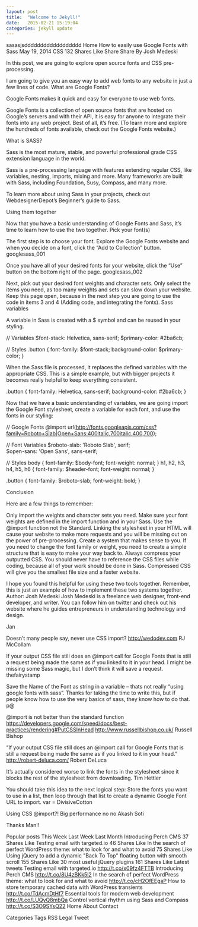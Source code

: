 ```yaml
---
layout: post
title:  "Welcome to Jekyll!"
date:   2015-02-21 15:19:04
categories: jekyll update
---
```


sasasjsdddddddddddddddddd
Home
How to easily use Google Fonts with Sass
May 19, 2014
CSS
132 Shares
Like
Share
Share
By Josh Medeski

In this post, we are going to explore open source fonts and CSS pre-processing.

I am going to give you an easy way to add web fonts to any website in just a few lines of code.
What are Google Fonts?

Google Fonts makes it quick and easy for everyone to use web fonts.

Google Fonts is a collection of open source fonts that are hosted on Google’s servers and with their API, it is easy for anyone to integrate their fonts into any web project. Best of all, it’s free. (To learn more and explore the hundreds of fonts available, check out the Google Fonts website.)


What is SASS?

Sass is the most mature, stable, and powerful professional grade CSS extension language in the world.

Sass is a pre-processing language with features extending regular CSS, like variables, nesting, imports, mixing and more. Many frameworks are built with Sass, including Foundation, Susy, Compass, and many more.

To learn more about using Sass in your projects, check out WebdesignerDepot’s Beginner’s guide to Sass.


Using them together

Now that you have a basic understanding of Google Fonts and Sass, it’s time to learn how to use the two together.
Pick your font(s)

The first step is to choose your font. Explore the Google Fonts website and when you decide on a font, click the “Add to Collection” button.
googlesass_001

Once you have all of your desired fonts for your website, click the “Use” button on the bottom right of the page.
googlesass_002

Next, pick out your desired font weights and character sets. Only select the items you need, as too many weights and sets can slow down your website. Keep this page open, because in the next step you are going to use the code in items 3 and 4 (Adding code, and integrating the fonts).
Sass variables

A variable in Sass is created with a $ symbol and can be reused in your styling.

// Variables
$font-stack: Helvetica, sans-serif;
$primary-color: #2ba6cb;

// Styles
.button {
font-family: $font-stack;
background-color: $primary-color;
}

When the Sass file is processed, it replaces the defined variables with the appropriate CSS. This is a simple example, but with bigger projects it becomes really helpful to keep everything consistent.

.button {
font-family: Helvetica, sans-serif;
background-color: #2ba6cb;
}

Now that we have a basic understanding of variables, we are going import the Google Font stylesheet, create a variable for each font, and use the fonts in our styling:

// Google Fonts
@import url(http://fonts.googleapis.com/css?family=Roboto+Slab|Open+Sans:400italic,700italic,400,700);

// Font Variables
$roboto-slab: 'Roboto Slab', serif;   
$open-sans: 'Open Sans', sans-serif;

// Styles
body {
font-family: $body-font;
font-weight: normal;
}
h1, h2, h3, h4, h5, h6 {
font-family: $header-font;
font-weight: normal;
}

.button {
font-family: $roboto-slab;
font-weight: bold;
}


Conclusion

Here are a few things to remember:

Only import the weights and character sets you need.
Make sure your font weights are defined in the import function and in your Sass.
Use the @import function not the Standard. Linking the stylesheet in your HTML will cause your website to make more requests and you will be missing out on the power of pre-processing.
Create a system that makes sense to you. If you need to change the font family or weight, you need to create a simple structure that is easy to make your way back to.
Always compress your outputted CSS. You should never have to reference the CSS files while coding, because all of your work should be done in Sass. Compressed CSS will give you the smallest file size and a faster website.

I hope you found this helpful for using these two tools together. Remember, this is just an example of how to implement these two systems together.
Author: Josh Medeski
Josh Medeski is a freelance web designer, front-end developer, and writer. You can follow him on twitter and check out his website where he guides entrepreneurs in understanding technology and design.

Jan

Doesn’t many people say, never use CSS import?
http://wedodev.com RJ McCollam

If your output CSS file still does an @import call for Google Fonts that is still a request being made the same as if you linked to it in your head. I might be missing some Sass magic, but I don’t think it will save a request.
thefairystamp

Save the Name of the Font as string in a variable – thats not really “using google fonts with sass”. Thanks for taking the time to write this, but if people know how to use the very basics of sass, they know how to do that.
p@

@import is not better than the standard function https://developers.google.com/speed/docs/best-practices/rendering#PutCSSInHead
http://www.russellbishop.co.uk/ Russell Bishop

“If your output CSS file still does an @import call for Google Fonts that is still a request being made the same as if you linked to it in your head.”
http://robert-deluca.com/ Robert DeLuca

It’s actually considered worse to link the fonts in the stylesheet since it blocks the rest of the stylesheet from downloading.
Tim Hettler

You should take this idea to the next logical step: Store the fonts you want to use in a list, then loop through that list to create a dynamic Google Font URL to import.
var = DivisiveCotton

Using CSS @import?! Big performance no no
Akash Soti

Thanks Man!!

Popular posts
This Week
Last Week Last Month
Introducing Perch CMS
37 Shares
Like
Testing email with targeted.io
46 Shares
Like
In the search of perfect WordPress theme: what to look for and what to avoid
75 Shares
Like
Using jQuery to add a dynamic "Back To Top" floating button with smooth scroll
155 Shares
Like
30 most useful jQuery plugins
161 Shares
Like
Latest tweets
Testing email with targeted.io http://t.co/x09fz4FTTB
Introducing Perch CMS http://t.co/8U4zBKk5l2
In the search of perfect WordPress theme: what to look for and what to avoid http://t.co/cH2OfEEgaP
How to store temporary cached data with WordPress transients http://t.co/TdAcmDtHf7
Essential tools for modern web development http://t.co/LUQyQ8mbQa
Control vertical rhythm using Sass and Compass http://t.co/S3O9SYsQ22
Home About Contact

Categories Tags RSS Legal
Tweet
